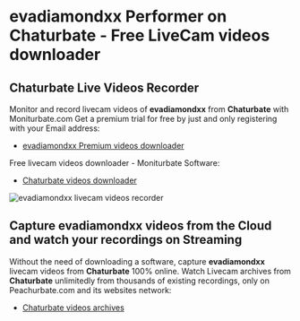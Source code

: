 # evadiamondxx Performer on Chaturbate - Free LiveCam videos downloader

## Chaturbate Live Videos Recorder

Monitor and record livecam videos of **evadiamondxx** from **Chaturbate** with Moniturbate.com
Get a premium trial for free by just and only registering with your Email address:
* [evadiamondxx Premium videos downloader](https://moniturbate.com/request-demo-licence-key.html)

Free livecam videos downloader - Moniturbate Software:
* [Chaturbate videos downloader](https://moniturbate.com/moniturbate-download-software.html)

![evadiamondxx livecam videos recorder](https://peachurnet.com/templates/moniturbate-software.png)


## Capture evadiamondxx videos from the Cloud and watch your recordings on Streaming

Without the need of downloading a software, capture **evadiamondxx** livecam videos from **Chaturbate** 100% online.
Watch Livecam archives from **Chaturbate** unlimitedly from thousands of existing recordings, only on Peachurbate.com and its websites network:
* [Chaturbate videos archives](https://peachurnet.com/)